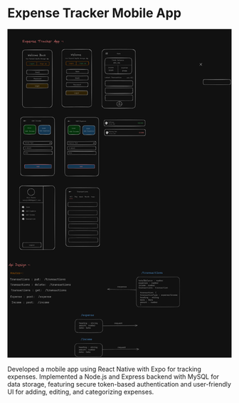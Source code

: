 # Expense Tracker Mobile App

![App Screenshot](expense-tracker-design.png)

Developed a mobile app using React Native with Expo for tracking expenses. Implemented a Node.js and Express backend with MySQL for data storage, featuring secure token-based authentication and user-friendly UI for adding, editing, and categorizing expenses.
